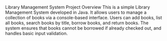 Library Management System
Project Overview
This is a simple Library Management System developed in Java. It allows users to manage a collection of books via a console-based interface. Users can add books, list all books, search books by title, borrow books, and return books. The system ensures that books cannot be borrowed if already checked out, and handles basic input validation.